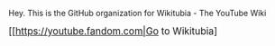 Hey. This is the GitHub organization for Wikitubia - The YouTube Wiki


<big>[[https://youtube.fandom.com|Go to Wikitubia]</big>
